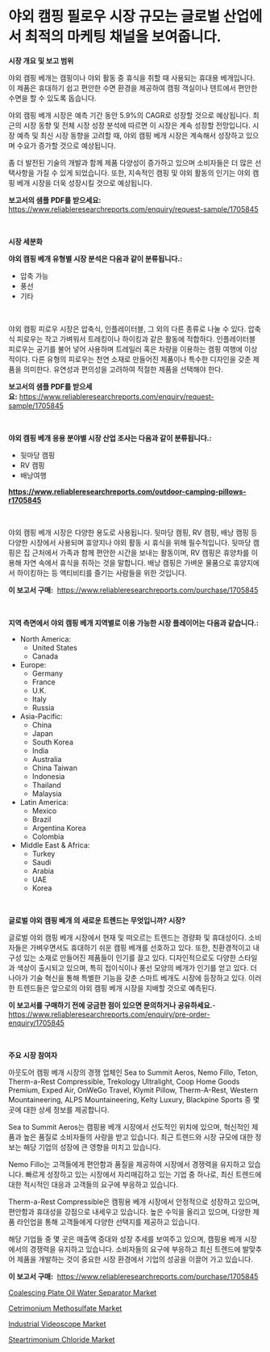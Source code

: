 <p><h1>야외 캠핑 필로우 시장 규모는 글로벌 산업에서 최적의 마케팅 채널을 보여줍니다.</h1></p><p><strong>시장 개요 및 보고 범위</strong></p>
<p><p>야외 캠핑 베개는 캠핑이나 야외 활동 중 휴식을 취할 때 사용되는 휴대용 베개입니다. 이 제품은 휴대하기 쉽고 편안한 수면 환경을 제공하여 캠핑 객실이나 텐트에서 편안한 수면을 할 수 있도록 돕습니다. </p><p>야외 캠핑 베개 시장은 예측 기간 동안 5.9%의 CAGR로 성장할 것으로 예상됩니다. 최근의 시장 동향 및 전체 시장 성장 분석에 따르면 이 시장은 계속 성장할 전망입니다. 시장 예측 및 최신 시장 동향을 고려할 때, 야외 캠핑 베개 시장은 계속해서 성장하고 있으며 수요가 증가할 것으로 예상됩니다. </p><p>좀 더 발전된 기술의 개발과 함께 제품 다양성이 증가하고 있으며 소비자들은 더 많은 선택사항을 가질 수 있게 되었습니다. 또한, 지속적인 캠핑 및 야외 활동의 인기는 야외 캠핑 베개 시장을 더욱 성장시킬 것으로 예상됩니다.</p></p>
<p><strong>보고서의 샘플 PDF를 받으세요:</strong> <a href="https://www.reliableresearchreports.com/enquiry/request-sample/1705845">https://www.reliableresearchreports.com/enquiry/request-sample/1705845</a></p>
<p>&nbsp;</p>
<p><strong>시장 세분화</strong></p>
<p><strong>야외 캠핑 베개 유형별 시장 분석은 다음과 같이 분류됩니다.:</strong></p>
<p><ul><li>압축 가능</li><li>풍선</li><li>기타</li></ul></p>
<p>&nbsp;</p>
<p><p>야외 캠핑 피로우 시장은 압축식, 인플레이터블, 그 외의 다른 종류로 나눌 수 있다. 압축식 피로우는 작고 가벼워서 트레킹이나 하이킹과 같은 활동에 적합하다. 인플레이터블 피로우는 공기를 불어 넣어 사용하며 트레일러 혹은 차량을 이용하는 캠핑 여행에 이상적이다. 다른 유형의 피로우는 천연 소재로 만들어진 제품이나 특수한 디자인을 갖춘 제품을 의미한다. 유연성과 편의성을 고려하여 적절한 제품을 선택해야 한다.</p></p>
<p><strong>보고서의 샘플 PDF를 받으세요:</strong>&nbsp;<a href="https://www.reliableresearchreports.com/enquiry/request-sample/1705845">https://www.reliableresearchreports.com/enquiry/request-sample/1705845</a></p>
<p>&nbsp;</p>
<p><strong> 야외 캠핑 베개 응용 분야별 시장 산업 조사는 다음과 같이 분류됩니다.:</strong></p>
<p><ul><li>뒷마당 캠핑</li><li>RV 캠핑</li><li>배낭여행</li></ul></p>
<p><strong><a href="https://www.reliableresearchreports.com/outdoor-camping-pillows-r1705845">https://www.reliableresearchreports.com/outdoor-camping-pillows-r1705845</a></strong></p>
<p>&nbsp;</p>
<p><p>야외 캠핑 베개 시장은 다양한 용도로 사용됩니다. 뒷마당 캠핑, RV 캠핑, 배낭 캠핑 등 다양한 시장에서 사용되며 휴양지나 야외 활동 시 휴식을 위해 필수적입니다. 뒷마당 캠핑은 집 근처에서 가족과 함께 편안한 시간을 보내는 활동이며, RV 캠핑은 휴양차를 이용해 자연 속에서 휴식을 취하는 것을 말합니다. 배낭 캠핑은 가벼운 물품으로 휴양지에서 하이킹하는 등 액티비티를 즐기는 사람들을 위한 것입니다.</p></p>
<p><strong>이 보고서 구매:</strong>&nbsp; <a href="https://www.reliableresearchreports.com/purchase/1705845">https://www.reliableresearchreports.com/purchase/1705845</a></p>
<p>&nbsp;</p>
<p><strong>지역 측면에서 야외 캠핑 베개 지역별로 이용 가능한 시장 플레이어는 다음과 같습니다.:</strong></p>
<p><ul>
    <li>
        North America:
        <ul>
            <li>United States</li>
            <li>Canada</li>
        </ul>
    </li>
    <li>
        Europe:
        <ul>
            <li>Germany</li>
            <li>France</li>
            <li>U.K.</li>
            <li>Italy</li>
            <li>Russia</li>
        </ul>
    </li>
    <li>
        Asia-Pacific:
        <ul>
            <li>China</li>
            <li>Japan</li>
            <li>South Korea</li>
            <li>India</li>
            <li>Australia</li>
            <li>China Taiwan</li>
            <li>Indonesia</li>
            <li>Thailand</li>
            <li>Malaysia</li>
        </ul>
    </li>
    <li>
        Latin America:
        <ul>
            <li>Mexico</li>
            <li>Brazil</li>
            <li>Argentina Korea</li>
            <li>Colombia</li>
        </ul>
    </li>
    <li>
        Middle East & Africa:
        <ul>
            <li>Turkey</li>
            <li>Saudi</li>
            <li>Arabia</li>
            <li>UAE</li>
            <li>Korea</li>
        </ul>
    </li>
    </ul></p>
<p>&nbsp;</p>
<p><strong>글로벌 야외 캠핑 베개 의 새로운 트렌드는 무엇입니까? 시장?</strong></p>
<p><p>글로벌 야외 캠핑 베개 시장에서 현재 및 떠오르는 트렌드는 경량화 및 휴대성이다. 소비자들은 가벼우면서도 휴대하기 쉬운 캠핑 베개를 선호하고 있다. 또한, 친환경적이고 내구성 있는 소재로 만들어진 제품들이 인기를 끌고 있다. 디자인적으로도 다양한 스타일과 색상이 출시되고 있으며, 특히 접이식이나 풍선 모양의 베개가 인기를 얻고 있다. 더 나아가 기술 혁신을 통해 특별한 기능을 갖춘 스마트 베개도 시장에 등장하고 있다. 이러한 트렌드들은 앞으로의 야외 캠핑 베개 시장을 지배할 것으로 예측된다.</p></p>
<p><strong>이 보고서를 구매하기 전에 궁금한 점이 있으면 문의하거나 공유하세요.</strong>- <a href="https://www.reliableresearchreports.com/enquiry/pre-order-enquiry/1705845">https://www.reliableresearchreports.com/enquiry/pre-order-enquiry/1705845</a></p>
<p>&nbsp;</p>
<p><strong>주요 시장 참여자</strong></p>
<p><p>아웃도어 캠핑 베개 시장의 경쟁 업체인 Sea to Summit Aeros, Nemo Fillo, Teton, Therm-a-Rest Compressible, Trekology Ultralight, Coop Home Goods Premium, Exped Air, OnWeGo Travel, Klymit Pillow, Therm-A-Rest, Western Mountaineering, ALPS Mountaineering, Kelty Luxury, Blackpine Sports 중 몇 곳에 대한 상세 정보를 제공합니다.</p><p>Sea to Summit Aeros는 캠핑용 베개 시장에서 선도적인 위치에 있으며, 혁신적인 제품과 높은 품질로 소비자들의 사랑을 받고 있습니다. 최근 트렌드와 시장 규모에 대한 정보는 해당 기업의 성장에 큰 영향을 미치고 있습니다.</p><p>Nemo Fillo는 고객들에게 편안함과 품질을 제공하여 시장에서 경쟁력을 유지하고 있습니다. 빠르게 성장하고 있는 시장에서 자리매김하고 있는 기업 중 하나로, 최신 트렌드에 대한 적시적인 대응과 고객들의 요구에 부응하고 있습니다.</p><p>Therm-a-Rest Compressible은 캠핑용 베개 시장에서 안정적으로 성장하고 있으며, 편안함과 휴대성을 강점으로 내세우고 있습니다. 높은 수익을 올리고 있으며, 다양한 제품 라인업을 통해 고객들에게 다양한 선택지를 제공하고 있습니다.</p><p>해당 기업들 중 몇 곳은 매출액 증대와 성장 추세를 보여주고 있으며, 캠핑용 베개 시장에서의 경쟁력을 유지하고 있습니다. 소비자들의 요구에 부응하고 최신 트렌드에 발맞추어 제품을 개발하는 것이 중요한 시장 환경에서 기업의 성공을 이끌어 가고 있습니다.</p></p>
<p><strong>이 보고서 구매:</strong>&nbsp;&nbsp;<a href="https://www.reliableresearchreports.com/purchase/1705845">https://www.reliableresearchreports.com/purchase/1705845</a></p>
<p><p><a href="https://view.publitas.com/reportprime-1/coalescing-plate-oil-water-separator-market-size-and-growth-market-segmentation-regional-and-country-breakdowns-and-market-trends-for-period-from-2024-2031/">Coalescing Plate Oil Water Separator Market</a></p><p><a href="https://mire-aunt-385.notion.site/Cetrimonium-Methosulfate-Market-Insights-Market-Players-and-Forecast-Till-2031-c12c5b94225747a5ba87c0c932cc841c">Cetrimonium Methosulfate Market</a></p><p><a href="https://github.com/BryceTownsendr/Market-Research-Report-List-4/blob/main/industrial-videoscope-market.md">Industrial Videoscope Market</a></p><p><a href="https://invited-way-688.notion.site/Steartrimonium-Chloride-Market-Size-Market-Trends-and-Growth-Outlook-forecasted-for-period-from-20-52c7297bd3754b2faee8128cf21789e5">Steartrimonium Chloride Market</a></p></p>